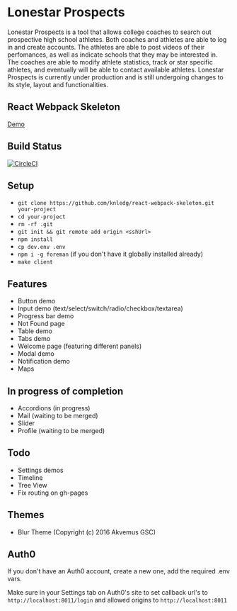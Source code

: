 # Lonestar Prospects
Lonestar Prospects is a tool that allows college coaches to search out prospective high school athletes. Both coaches and athletes are able to log in and create accounts. The athletes are able to post videos of their perfomances, as well as indicate schools that they may be interested in. The coaches are able to modify athlete statistics, track or star specific athletes, and eventually will be able to contact available athletes. Lonestar Prospects is currently under production and is still undergoing changes to its style, layout and functionalities.








## React Webpack Skeleton

[Demo](http://knledg.github.io/react-webpack-skeleton/)

## Build Status

[![CircleCI](https://circleci.com/gh/knledg/react-webpack-skeleton/tree/master.svg?style=svg)](https://circleci.com/gh/knledg/react-webpack-skeleton/tree/master)

## Setup

- `git clone https://github.com/knledg/react-webpack-skeleton.git your-project`
- `cd your-project`
- `rm -rf .git`
- `git init && git remote add origin <sshUrl>`
- `npm install`
- `cp dev.env .env`
- `npm i -g foreman` (if you don't have it globally installed already)
- `make client`

## Features

- Button demo
- Input demo (text/select/switch/radio/checkbox/textarea)
- Progress bar demo
- Not Found page
- Table demo
- Tabs demo
- Welcome page (featuring different panels)
- Modal demo
- Notification demo
- Maps

## In progress of completion

- Accordions (in progress)
- Mail (waiting to be merged)
- Slider
- Profile (waiting to be merged)

## Todo

- Settings demos
- Timeline
- Tree View
- Fix routing on gh-pages

## Themes

- Blur Theme (Copyright (c) 2016 Akvemus GSC)

## Auth0

If you don't have an Auth0 account, create a new one, add the required .env vars.

Make sure in your Settings tab on Auth0's site to set callback url's to `http://localhost:8011/login` and
allowed origins to `http://localhost:8011`


